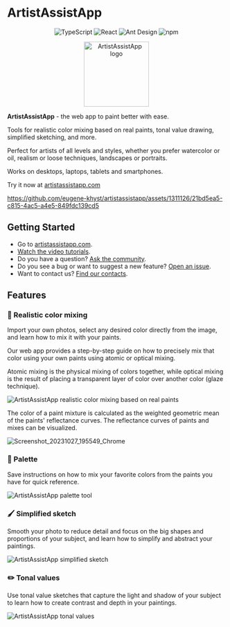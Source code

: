 # ArtistAssistApp

<p align="center">
  <img src="https://img.shields.io/badge/TypeScript-007ACC?style=for-the-badge&logo=typescript&logoColor=white" alt="TypeScript" />
  <img src="https://img.shields.io/badge/React-087ea4?style=for-the-badge&logo=react&logoColor=white" alt="React" />
  <img src="https://img.shields.io/badge/Ant_Design-1677FF?style=for-the-badge&logo=antdesign&logoColor=white" alt="Ant Design" />
  <img src="https://img.shields.io/badge/npm-F2F4F9?style=for-the-badge&logo=npm&logoColor=CC3534" alt="npm" />
</p>

<p align="center">
  <img src="https://github.com/eugene-khyst/artistassistapp/assets/1311126/de2c1ee3-fba2-4d94-b25a-dea7180fdb2a" width="150" alt="ArtistAssistApp logo" />
</p>

**ArtistAssistApp** - the web app to paint better with ease. 

Tools for realistic color mixing based on real paints, tonal value drawing, simplified sketching, and more.

Perfect for artists of all levels and styles, whether you prefer watercolor or oil, realism or loose techniques, landscapes or portraits. 

Works on desktops, laptops, tablets and smartphones.

Try it now at [artistassistapp.com](https://artistassistapp.com/)

https://github.com/eugene-khyst/artistassistapp/assets/1311126/21bd5ea5-c815-4ac5-a4e5-849fdc139cd5

## Getting Started
* Go to [artistassistapp.com](https://artistassistapp.com/).
* [Watch the video tutorials](https://artistassistapp.com/tutorials/).
* Do you have a question? [Ask the community](https://github.com/eugene-khyst/artistassistapp/discussions).
* Do you see a bug or want to suggest a new feature? [Open an issue](https://github.com/eugene-khyst/artistassistapp/issues).
* Want to contact us? [Find our contacts](https://artistassistapp.com/contact/).

## Features
### 🎨 Realistic color mixing
Import your own photos, select any desired color directly from the image, and learn how to mix it with your paints.

Our web app provides a step-by-step guide on how to precisely mix that color using your own paints using atomic or optical mixing.

Atomic mixing is the physical mixing of colors together, while optical mixing is the result of placing a transparent layer of color over another color (glaze technique).

![ArtistAssistApp realistic color mixing based on real paints](https://github.com/eugene-khyst/artistassistapp/assets/1311126/5e07ea97-3750-411f-87f2-919ae7a6e59d)

The color of a paint mixture is calculated as the weighted geometric mean of the paints' reflectance curves.
The reflectance curves of paints and mixes can be visualized.

![Screenshot_20231027_195549_Chrome](https://github.com/eugene-khyst/artistassistapp/assets/1311126/154406dc-6449-4126-ab48-c48e0afc8365)

### 🎨 Palette
Save instructions on how to mix your favorite colors from the paints you have for quick reference.

![ArtistAssistApp palette tool](https://github.com/eugene-khyst/artistassistapp/assets/1311126/793cc400-1a8f-4967-9b5b-a614f80cb803)

### 🖌️ Simplified sketch
Smooth your photo to reduce detail and focus on the big shapes and proportions of your subject, and learn how to simplify and abstract your paintings.

![ArtistAssistApp simplified sketch](https://github.com/eugene-khyst/artistassistapp/assets/1311126/d9be595c-454e-4e5b-bfae-5c8f38150e85)

### ✏️ Tonal values
Use tonal value sketches that capture the light and shadow of your subject to learn how to create contrast and depth in your paintings.

![ArtistAssistApp tonal values](https://github.com/eugene-khyst/artistassistapp/assets/1311126/67223028-3edf-407d-a68a-d54d2d128e05)

